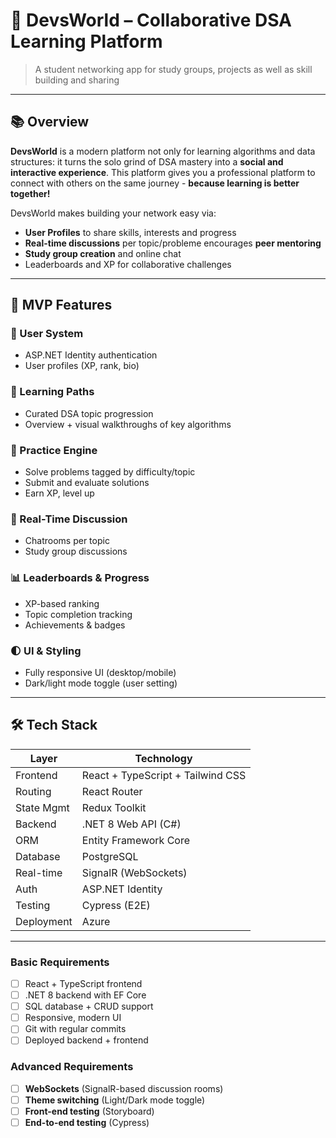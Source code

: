 # 🧠 DevsWorld – Collaborative DSA Learning Platform

> A student networking app for study groups, projects as well as skill building and sharing

---

## 📚 Overview

**DevsWorld** is a modern platform not only for learning algorithms and data structures: it turns the solo grind of DSA mastery into a **social and interactive experience**. This platform gives you a professional platform to connect with others on the same journey - **because learning is better together!**
 
DevsWorld makes building your network easy via:
- **User Profiles** to share skills, interests and progress
- **Real-time discussions** per topic/probleme encourages **peer mentoring**
- **Study group creation** and online chat
- Leaderboards and XP for collaborative challenges

---

## 🚀 MVP Features

### 👤 User System
- ASP.NET Identity authentication
- User profiles (XP, rank, bio)

### 📘 Learning Paths
- Curated DSA topic progression
- Overview + visual walkthroughs of key algorithms

### 🧪 Practice Engine
- Solve problems tagged by difficulty/topic
- Submit and evaluate solutions
- Earn XP, level up

### 💬 Real-Time Discussion
- Chatrooms per topic
- Study group discussions

### 📊 Leaderboards & Progress
- XP-based ranking
- Topic completion tracking
- Achievements & badges

### 🌓 UI & Styling
- Fully responsive UI (desktop/mobile)
- Dark/light mode toggle (user setting)

---

## 🛠 Tech Stack

| Layer        | Technology                                |
|--------------|-------------------------------------------|
| Frontend     | React + TypeScript + Tailwind CSS         |
| Routing      | React Router                              |
| State Mgmt   | Redux Toolkit                             |
| Backend      | .NET 8 Web API (C#)                       |
| ORM          | Entity Framework Core                     |
| Database     | PostgreSQL                                |
| Real-time    | SignalR (WebSockets)                      |
| Auth         | ASP.NET Identity                          |
| Testing      | Cypress (E2E)                             |
| Deployment   | Azure                                     |

---

### Basic Requirements

- [ ] React + TypeScript frontend
- [ ] .NET 8 backend with EF Core
- [ ] SQL database + CRUD support
- [ ] Responsive, modern UI
- [ ] Git with regular commits
- [ ] Deployed backend + frontend

### Advanced Requirements

- [ ] **WebSockets** (SignalR-based discussion rooms)
- [ ] **Theme switching** (Light/Dark mode toggle)
- [ ] **Front-end testing** (Storyboard)
- [ ] **End-to-end testing** (Cypress)
